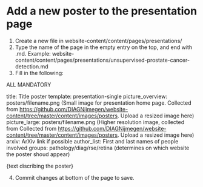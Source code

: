 # Add a new poster to the presentation page

1. Create a new file in website-content/content/pages/presentations/
2. Type the name of the page in the empty entry on the top, and end with .md. Example:  website-content/content/pages/presentations/unsupervised-prostate-cancer-detection.md
3. Fill in the following:

ALL MANDATORY 

title: Title poster
template: presentation-single
picture_overview: posters/filename.png (Small image for presentation home page. Collected from https://github.com/DIAGNijmegen/website-content/tree/master/content/images/posters. Upload a resized image here)
picture_large: posters/filename.png (Higher resolution image, collected from Collected from https://github.com/DIAGNijmegen/website-content/tree/master/content/images/posters. Upload a resized image here)
arxiv: ArXiv link if possible
author_list: First and last names of people involved
groups: pathology/diag/rse/retina (determines on which website the poster shoud appear)

{text discribing the poster}

4. Commit changes at bottom of the page to save.
